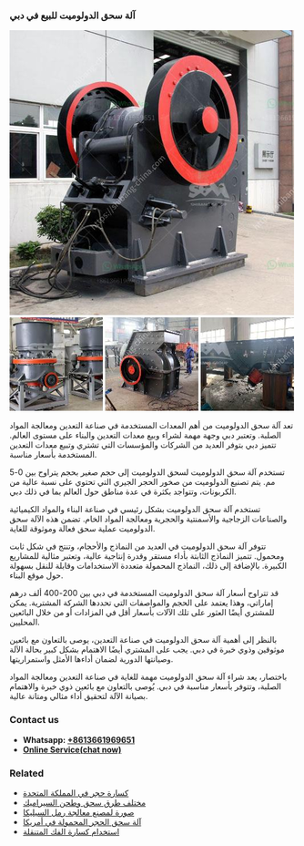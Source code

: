 <h3>آلة سحق الدولوميت للبيع في دبي</h3><img src='1701746280.jpg' alt=''><p>تعد آلة سحق الدولوميت من أهم المعدات المستخدمة في صناعة التعدين ومعالجة المواد الصلبة. وتعتبر دبي وجهة مهمة لشراء وبيع معدات التعدين والبناء على مستوى العالم. تتميز دبي بتوفر العديد من الشركات والمؤسسات التي تشتري وتبيع معدات التعدين المستخدمة بأسعار مناسبة.</p><p>تستخدم آلة سحق الدولوميت لسحق الدولوميت إلى حجم صغير بحجم يتراوح بين 0-5 مم. يتم تصنيع الدولوميت من صخور الحجر الجيري التي تحتوي على نسبة عالية من الكربونات، وتتواجد بكثرة في عدة مناطق حول العالم بما في ذلك دبي.</p><p>تستخدم آلة سحق الدولوميت بشكل رئيسي في صناعة البناء والمواد الكيميائية والصناعات الزجاجية والأسمنتية والحجرية ومعالجة المواد الخام. تضمن هذه الآلة سحق الدولوميت عملية سحق فعالة وموثوقة للغاية.</p><p>تتوفر آلة سحق الدولوميت في العديد من النماذج والأحجام، وتنتج في شكل ثابت ومحمول. تتميز النماذج الثابتة بأداء مستقر وقدرة إنتاجية عالية، وتعتبر مثالية للمشاريع الكبيرة. بالإضافة إلى ذلك، النماذج المحمولة متعددة الاستخدامات وقابلة للنقل بسهولة حول موقع البناء.</p><p>قد تتراوح أسعار آلة سحق الدولوميت المستخدمة في دبي بين 200-400 ألف درهم إماراتي، وهذا يعتمد على الحجم والمواصفات التي تحددها الشركة المشترية. يمكن للمشتري أيضًا العثور على تلك الآلات بأسعار أقل في المزادات أو من خلال البائعين المحليين.</p><p>بالنظر إلى أهمية آلة سحق الدولوميت في صناعة التعدين، يوصى بالتعاون مع بائعين موثوقين وذوي خبرة في دبي. يجب على المشتري أيضًا الاهتمام بشكل كبير بحالة الآلة وصيانتها الدورية لضمان أداءها الأمثل واستمراريتها.</p><p>باختصار، يعد شراء آلة سحق الدولوميت مهمة للغاية في صناعة التعدين ومعالجة المواد الصلبة، وتتوفر بأسعار مناسبة في دبي. يُوصى بالتعاون مع بائعين ذوي خبرة والاهتمام بصيانة الآلة لتحقيق أداء مثالي ومتانة عالية.</p><h3>Contact us</h3><ul><li><strong>Whatsapp:&nbsp;<a href="https://wa.me/8613661969651">+8613661969651</a></strong></li><li><a href="https://swt.shibang-china.com/?git&amp;zhl&amp;آلة سحق الدولوميت للبيع في دبي"><strong>Online Service(chat now)</strong></a></li></ul><h3>Related</h3><ul><li><a href='كسارة حجر في المملكة المتحدة.md'>كسارة حجر في المملكة المتحدة</a></li><li><a href='مختلف طرق سحق وطحن السيراميك.md'>مختلف طرق سحق وطحن السيراميك</a></li><li><a href='صورة لمصنع معالجة رمل السيليكا.md'>صورة لمصنع معالجة رمل السيليكا</a></li><li><a href='آلة سحق الحجر المحمولة في أمريكا.md'>آلة سحق الحجر المحمولة في أمريكا</a></li><li><a href='استخدام كسارة الفك المتنقلة.md'>استخدام كسارة الفك المتنقلة</a></li></ul>